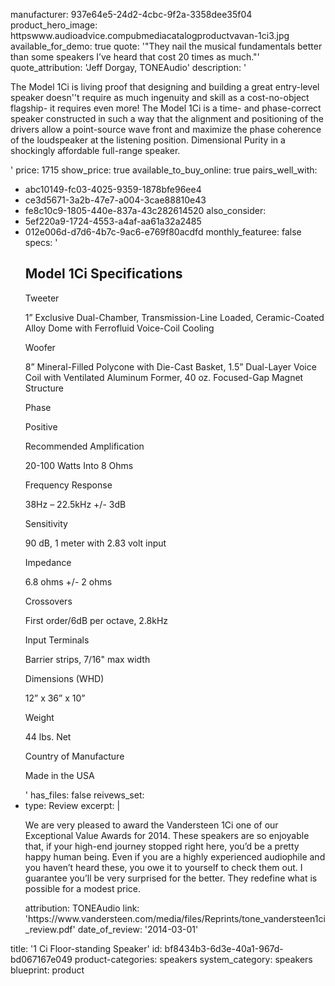 manufacturer: 937e64e5-24d2-4cbc-9f2a-3358dee35f04
product_hero_image: httpswww.audioadvice.compubmediacatalogproductvavan-1ci3.jpg
available_for_demo: true
quote: '"They nail the musical fundamentals better than some speakers I’ve heard that cost 20 times as much."'
quote_attribution: 'Jeff Dorgay, TONEAudio'
description: '<p>The Model 1Ci is living proof that designing and building a great entry-level speaker doesn''t require as much ingenuity and skill as a cost-no-object flagship- it requires even more! The Model 1Ci is a time- and phase-correct speaker constructed in such a way that the alignment and positioning of the drivers allow a point-source wave front and maximize the phase coherence of the loudspeaker at the listening position. Dimensional Purity in a shockingly affordable full-range speaker.&nbsp;&nbsp;</p>'
price: 1715
show_price: true
available_to_buy_online: true
pairs_well_with:
  - abc10149-fc03-4025-9359-1878bfe96ee4
  - ce3d5671-3a2b-47e7-a004-3cae88810e43
  - fe8c10c9-1805-440e-837a-43c282614520
also_consider:
  - 5ef220a9-1724-4553-a4af-aa61a32a2485
  - 012e006d-d7d6-4b7c-9ac6-e769f80acdfd
monthly_featuree: false
specs: '<h2>Model 1Ci Specifications</h2><p>Tweeter</p><p>1” Exclusive Dual-Chamber, Transmission-Line Loaded, Ceramic-Coated Alloy Dome with Ferrofluid Voice-Coil Cooling</p><p>Woofer</p><p>8” Mineral-Filled Polycone with Die-Cast Basket, 1.5” Dual-Layer Voice Coil with Ventilated Aluminum Former, 40 oz. Focused-Gap Magnet Structure</p><p>Phase</p><p>Positive</p><p>Recommended Amplification</p><p>20-100 Watts Into 8 Ohms</p><p>Frequency Response</p><p>38Hz – 22.5kHz +/- 3dB</p><p>Sensitivity</p><p>90 dB, 1 meter with 2.83 volt input</p><p>Impedance</p><p>6.8 ohms +/- 2 ohms</p><p>Crossovers</p><p>First order/6dB per octave, 2.8kHz</p><p>Input Terminals</p><p>Barrier strips, 7/16" max width</p><p>Dimensions (WHD)</p><p>12” x 36” x 10”</p><p>Weight</p><p>44 lbs. Net</p><p>Country of Manufacture</p><p>Made in the USA</p>'
has_files: false
reivews_set:
  -
    type: Review
    excerpt: |
      <p>We are very pleased to
      award the Vandersteen 1Ci
      one of our Exceptional Value
      Awards for 2014. These
      speakers are so enjoyable
      that, if your high-end journey
      stopped right here, you’d
      be a pretty happy human
      being. Even if you are a highly
      experienced audiophile and
      you haven’t heard these, you
      owe it to yourself to check
      them out. I guarantee you’ll be
      very surprised for the better.
      They redefine what is possible
      for a modest price.&nbsp; &nbsp;</p>
    attribution: TONEAudio
    link: 'https://www.vandersteen.com/media/files/Reprints/tone_vandersteen1ci_review.pdf'
    date_of_review: '2014-03-01'
title: '1 Ci Floor-standing Speaker'
id: bf8434b3-6d3e-40a1-967d-bd067167e049
product-categories: speakers
system_category: speakers
blueprint: product
